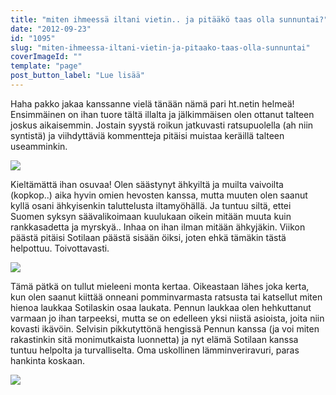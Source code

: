 ```yaml
---
title: "miten ihmeessä iltani vietin.. ja pitääkö taas olla sunnuntai?"
date: "2012-09-23"
id: "1095"
slug: "miten-ihmeessa-iltani-vietin-ja-pitaako-taas-olla-sunnuntai"
coverImageId: ""
template: "page"
post_button_label: "Lue lisää"
---
```


Haha pakko jakaa kanssanne vielä tänään nämä pari ht.netin helmeä! Ensimmäinen on ihan tuore tältä illalta ja jälkimmäisen olen ottanut talteen joskus aikaisemmin. Jostain syystä roikun jatkuvasti ratsupuolella (ah niin syntistä) ja viihdyttäviä kommentteja pitäisi muistaa keräillä talteen useamminkin.

  

[![](/images/hahaha.png)](http://2.bp.blogspot.com/-ILBn4HBJUdM/UF9OD0lfwzI/AAAAAAAABYc/qS6W0_aAsV4/s1600/hahaha.png)

  
Kieltämättä ihan osuvaa! Olen säästynyt ähkyiltä ja muilta vaivoilta (kopkop..) aika hyvin omien hevosten kanssa, mutta muuten olen saanut kyllä osani ähkyisenkin taluttelusta iltamyöhällä. Ja tuntuu siltä, ettei Suomen syksyn säävalikoimaan kuulukaan oikein mitään muuta kuin rankkasadetta ja myrskyä.. Inhaa on ihan ilman mitään ähkyjäkin. Viikon päästä pitäisi Sotilaan päästä sisään öiksi, joten ehkä tämäkin tästä helpottuu. Toivottavasti.  
  

[![](/images/hahahahah.png)](http://1.bp.blogspot.com/-BV99SAO2r-k/UF9OILoczBI/AAAAAAAABYk/kmBRuOtSjeI/s1600/hahahahah.png)

  
Tämä pätkä on tullut mieleeni monta kertaa. Oikeastaan lähes joka kerta, kun olen saanut kiittää onneani pomminvarmasta ratsusta tai katsellut miten hienoa laukkaa Sotilaskin osaa laukata. Pennun laukkaa olen hehkuttanut varmaan jo ihan tarpeeksi, mutta se on edelleen yksi niistä asioista, joita niin kovasti ikävöin. Selvisin pikkutyttönä hengissä Pennun kanssa (ja voi miten rakastinkin sitä monimutkaista luonnetta) ja nyt elämä Sotilaan kanssa tuntuu helpolta ja turvalliselta. Oma uskollinen lämminveriravuri, paras hankinta koskaan.  
  

[![](/images/ak.png)](http://3.bp.blogspot.com/-jzkExVtrJ7E/UF9ODP0dZzI/AAAAAAAABYU/HQArKvU8v_c/s1600/ak.png)
